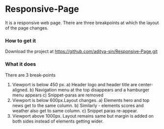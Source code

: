 # Responsive-Page
It is a responsive web page. There are three breakpoints at which the layout of the page changes.

### How to get it
Download the project at https://github.com/aditya-sin/Responsive-Page.git

### What it does
There are 3 break-points
1. Viewport is below 450 px.
a) Header logo and header title are center-aligned.
b) Navigation menu at the top disappears and a hamburger menu appears
c) Snippet-paras are removed
2. Viewport is below 600px.Layout changes. 
a) Elements hero and top news get to the same column. 
b) Similarly - elements scores and weather also get to same column.
c) Snippet paras re-appear.
3. Viewport above 1000px.
Layout remains same but margin is added on both sides instead of elements getting wider.


